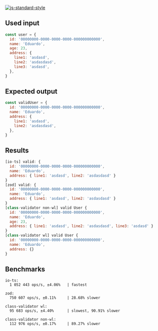 [![js-standard-style](https://cdn.rawgit.com/standard/standard/master/badge.svg)](http://standardjs.com)

## Used input
```js
const user = {
  id: '00000000-0000-0000-0000-000000000000',
  name: 'Eduardo',
  age: 23,
  address: {
    line1: 'asdasd',
    line2: 'asdasdasd',
    line3: 'asdasd',
  },
}
```

## Expected output
```js
const validUser = {
  id: '00000000-0000-0000-0000-000000000000',
  name: 'Eduardo',
  address: {
    line1: 'asdasd',
    line2: 'asdasdasd',
  },
}
```

## Results
```js
[io-ts] valid: {
  id: '00000000-0000-0000-0000-000000000000',
  name: 'Eduardo',
  address: { line1: 'asdasd', line2: 'asdasdasd' }
}
[zod] valid: {
  id: '00000000-0000-0000-0000-000000000000',
  name: 'Eduardo',
  address: { line1: 'asdasd', line2: 'asdasdasd' }
}
[class-validator non-wl] valid User {
  id: '00000000-0000-0000-0000-000000000000',
  name: 'Eduardo',
  age: 23,
  address: { line1: 'asdasd', line2: 'asdasdasd', line3: 'asdasd' }
}
[class-validator wl] valid User {
  id: '00000000-0000-0000-0000-000000000000',
  name: 'Eduardo',
  address: {}
}
```

## Benchmarks
```
io-ts:
  1 052 443 ops/s, ±4.06%   | fastest

zod:
  750 607 ops/s, ±0.11%     | 28.68% slower

class-validator wl:
  95 683 ops/s, ±4.40%      | slowest, 90.91% slower

class-validator non-wl:
  112 976 ops/s, ±0.17%     | 89.27% slower
```
